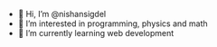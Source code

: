 - 👋 Hi, I’m @nishansigdel
- 👀 I’m interested in programming, physics and math
- 🌱 I’m currently learning web development

<!---
nishansigdel/nishansigdel is a ✨ special ✨ repository because its `README.md` (this file) appears on your GitHub profile.
You can click the Preview link to take a look at your changes.
--->
